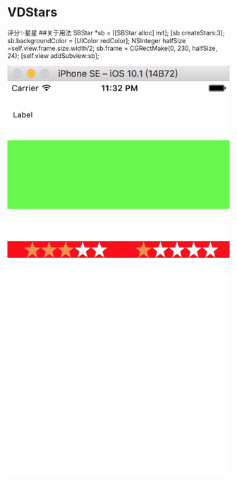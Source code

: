 # VDStars
评分✨星星
  ##关于用法
    SBStar *sb = [[SBStar alloc] init];
    [sb createStars:3];
    sb.backgroundColor = [UIColor redColor];
    NSInteger  halfSize =self.view.frame.size.width/2;
    sb.frame = CGRectMake(0, 230, halfSize, 24);
    [self.view addSubview:sb];


 ![image](https://github.com/Easyzhan/VDStars/blob/master/QQ20161111-0%402x.png)
